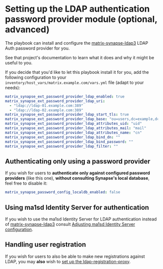 # Setting up the LDAP authentication password provider module (optional, advanced)

The playbook can install and configure the [matrix-synapse-ldap3](https://github.com/matrix-org/matrix-synapse-ldap3) LDAP Auth password provider for you.

See that project's documentation to learn what it does and why it might be useful to you.

If you decide that you'd like to let this playbook install it for you, add the following configuration to your `inventory/host_vars/matrix.example.com/vars.yml` file (adapt to your needs):

```yaml
matrix_synapse_ext_password_provider_ldap_enabled: true
matrix_synapse_ext_password_provider_ldap_uri:
  - "ldap://ldap-01.example.com:389"
  - "ldap://ldap-02.example.com:389"
matrix_synapse_ext_password_provider_ldap_start_tls: true
matrix_synapse_ext_password_provider_ldap_base: "ou=users,dc=example,dc=com"
matrix_synapse_ext_password_provider_ldap_attributes_uid: "uid"
matrix_synapse_ext_password_provider_ldap_attributes_mail: "mail"
matrix_synapse_ext_password_provider_ldap_attributes_name: "cn"
matrix_synapse_ext_password_provider_ldap_bind_dn: ""
matrix_synapse_ext_password_provider_ldap_bind_password: ""
matrix_synapse_ext_password_provider_ldap_filter: ""
```

## Authenticating only using a password provider

If you wish for users to **authenticate only against configured password providers** (like this one), **without consulting Synapse's local database**, feel free to disable it:

```yaml
matrix_synapse_password_config_localdb_enabled: false
```

## Using ma1sd Identity Server for authentication

If you wish to use the ma1sd Identity Server for LDAP authentication instead of [matrix-synapse-ldap3](https://github.com/matrix-org/matrix-synapse-ldap3) consult [Adjusting ma1sd Identity Server configuration](configuring-playbook-ma1sd.md#authentication).

## Handling user registration

If you wish for users to also be able to make new registrations against LDAP, you may **also** wish to [set up the ldap-registration-proxy](configuring-playbook-matrix-ldap-registration-proxy.md).
